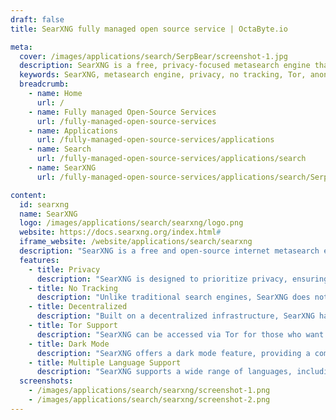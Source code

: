 ```yaml
---
draft: false
title: SearXNG fully managed open source service | OctaByte.io

meta:
  cover: /images/applications/search/SerpBear/screenshot-1.jpg
  description: SearXNG is a free, privacy-focused metasearch engine that aggregates results from 70+ search services, ensuring no tracking or profiling of users.
  keywords: SearXNG, metasearch engine, privacy, no tracking, Tor, anonymous search, free search engine, decentralized search, secure search, privacy-focused search
  breadcrumb:
    - name: Home
      url: /
    - name: Fully managed Open-Source Services
      url: /fully-managed-open-source-services
    - name: Applications
      url: /fully-managed-open-source-services/applications
    - name: Search
      url: /fully-managed-open-source-services/applications/search
    - name: SearXNG
      url: /fully-managed-open-source-services/applications/search/SerpBear

content:
  id: searxng
  name: SearXNG
  logo: /images/applications/search/searxng/logo.png
  website: https://docs.searxng.org/index.html#
  iframe_website: /website/applications/search/searxng
  description: "SearXNG is a free and open-source internet metasearch engine that prioritizes user privacy. It aggregates results from over 70 different search services, providing a comprehensive search experience without tracking or profiling users. With SearXNG, you can search the web anonymously, ensuring that your online activities are private and secure. The platform can even be used over Tor to further enhance anonymity. Say goodbye to invasive tracking and data collection with SearXNG, the search engine that truly respects your privacy."
  features:
    - title: Privacy
      description: "SearXNG is designed to prioritize privacy, ensuring that your searches are not tracked, recorded, or shared with any third parties. You can browse with peace of mind knowing that your search history is kept private."
    - title: No Tracking
      description: "Unlike traditional search engines, SearXNG does not track or collect any personal data about its users. Your search activity remains completely anonymous."
    - title: Decentralized
      description: "Built on a decentralized infrastructure, SearXNG has no central entity controlling its operations. This ensures that the service remains open, transparent, and free from censorship."
    - title: Tor Support
      description: "SearXNG can be accessed via Tor for those who want to enhance their online privacy and anonymity. Whether you're looking to protect your identity or bypass geo-restrictions, SearXNG provides secure and anonymous searching."
    - title: Dark Mode
      description: "SearXNG offers a dark mode feature, providing a comfortable search experience in low-light environments. This is ideal for late-night searches or those who prefer a darker interface."
    - title: Multiple Language Support
      description: "SearXNG supports a wide range of languages, including English, Spanish, French, German, Russian, and many more. This ensures that users from different regions can enjoy a seamless search experience in their native language."
  screenshots:
    - /images/applications/search/searxng/screenshot-1.png
    - /images/applications/search/searxng/screenshot-2.png
---
```

